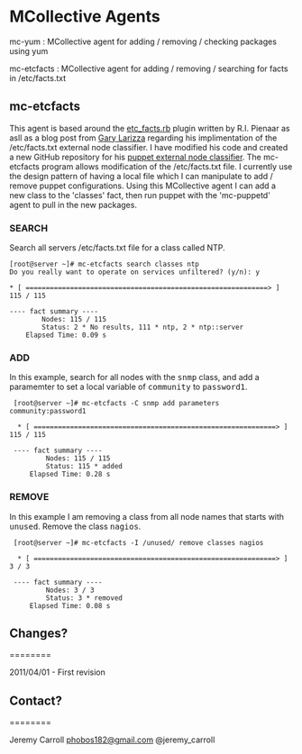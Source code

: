 # MCollective Agents

mc-yum : MCollective agent for adding / removing / checking packages using yum

mc-etcfacts : MCollective agent for adding / removing / searching for facts in /etc/facts.txt

## mc-etcfacts

This agent is based around the [etc_facts.rb](https://github.com/ripienaar/facter-facts/blob/master/etcfacts/etc_facts.rb) plugin written by R.I. Pienaar as asll as a blog post from [Gary Larizza](http://glarizza.posterous.com/our-puppet-external-node-infrastructure) regarding his implimentation of the /etc/facts.txt external node classifier. I have modified his code and created a new GitHub repository for his [puppet external node classifier](https://github.com/phobos182/puppet-classifier-etcfacts). The mc-etcfacts program allows modification of the /etc/facts.txt file. I currently use the design pattern of having a local file which I can manipulate to add / remove puppet configurations. Using this MCollective agent I can add a new class to the 'classes' fact, then run puppet with the 'mc-puppetd' agent to pull in the new packages.

### SEARCH
Search all servers /etc/facts.txt file for a class called NTP.

    [root@server ~]# mc-etcfacts search classes ntp
    Do you really want to operate on services unfiltered? (y/n): y
    
    * [ ============================================================> ] 115 / 115
    
    ---- fact summary ----
            Nodes: 115 / 115
            Status: 2 * No results, 111 * ntp, 2 * ntp::server
        Elapsed Time: 0.09 s

### ADD
In this example, search for all nodes with the <tt>snmp</tt> class, and add a paramemter to set a local variable of <tt>community</tt> to <tt>password1</tt>.

     [root@server ~]# mc-etcfacts -C snmp add parameters community:password1
     
      * [ ============================================================> ] 115 / 115
     
     ---- fact summary ----
             Nodes: 115 / 115
             Status: 115 * added
         Elapsed Time: 0.28 s

### REMOVE
In this example I am removing a class from all node names that starts with <tt>unused</tt>. Remove the class <tt>nagios</tt>.

     [root@server ~]# mc-etcfacts -I /unused/ remove classes nagios

      * [ ============================================================> ] 3 / 3
     
     ---- fact summary ----
             Nodes: 3 / 3
             Status: 3 * removed
         Elapsed Time: 0.08 s

## Changes?
========

2011/04/01 - First revision

## Contact?
========

Jeremy Carroll <phobos182@gmail.com> @jeremy_carroll
